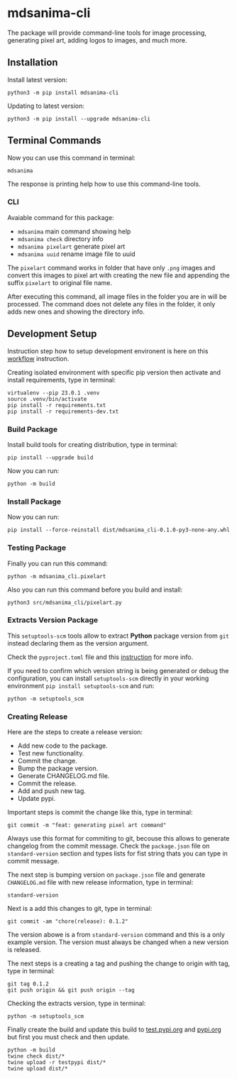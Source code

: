# mdsanima-cli

The package will provide command-line tools for image processing, generating pixel art, adding logos
to images, and much more.

## Installation

Install latest version:

```shell
python3 -m pip install mdsanima-cli
```

Updating to latest version:

```shell
python3 -m pip install --upgrade mdsanima-cli
```

## Terminal Commands

Now you can use this command in terminal:

```shell
mdsanima
```

The response is printing help how to use this command-line tools.

### CLI

Avaiable command for this package:

- `mdsanima` main command showing help
- `mdsanima check` directory info
- `mdsanima pixelart` generate pixel art
- `mdsanima uuid` rename image file to uuid

The `pixelart` command works in folder that have only `.png` images and convert this images to pixel
art with creating the new file and appending the suffix `pixelart` to original file name.

After executing this command, all image files in the folder you are in will be processed.
The command does not delete any files in the folder, it only adds new ones and showing the directory
info.

## Development Setup

Instruction step how to setup development environent is here on this
[workflow](https://mdsanima-dev.github.io/mdsanima-dev/development/workflow/) instruction.

Creating isolated environment with specific pip version then activate and install requirements, type
in terminal:

```shell
virtualenv --pip 23.0.1 .venv
source .venv/bin/activate
pip install -r requirements.txt
pip install -r requirements-dev.txt
```

### Build Package

Install build tools for creating distribution, type in terminal:

```shell
pip install --upgrade build
```

Now you can run:

```shell
python -m build
```

### Install Package

Now you can run:

```shell
pip install --force-reinstall dist/mdsanima_cli-0.1.0-py3-none-any.whl
```

### Testing Package

Finally you can run this command:

```shell
python -m mdsanima_cli.pixelart
```

Also you can run this command before you build and install:

```shell
python3 src/mdsanima_cli/pixelart.py
```

### Extracts Version Package

This `setuptools-scm` tools allow to extract **Python** package version from `git` instead declaring
them as the version argument.

Check the `pyproject.toml` file and this
[instruction](https://pypi.org/project/setuptools-scm/) for more info.

If you need to confirm which version string is being generated or debug the configuration, you can
install `setuptools-scm` directly in your working environment `pip install setuptools-scm` and run:

```shell
python -m setuptools_scm
```

### Creating Release

Here are the steps to create a release version:

- Add new code to the package.
- Test new functionality.
- Commit the change.
- Bump the package version.
- Generate CHANGELOG.md file.
- Commit the release.
- Add and push new tag.
- Update pypi.

Important steps is commit the change like this, type in terminal:

```shell
git commit -m "feat: generating pixel art command"
```

Always use this format for commiting to git, becouse this allows to generate changelog from the
commit message. Check the `package.json` file on `standard-version` section and types lists for
fist string thats you can type in commit message.

The next step is bumping version on `package.json` file and generate `CHANGELOG.md` file with new
release information, type in terminal:

```shell
standard-version
```

Next is a add this changes to git, type in terminal:

```shell
git commit -am "chore(release): 0.1.2"
```

The version abowe is a from `standard-version` command and this is a only example version.
The version must always be changed when a new version is released.

The next steps is a creating a tag and pushing the change to origin with tag, type in terminal:

```shell
git tag 0.1.2
git push origin && git push origin --tag
```

Checking the extracts version, type in terminal:

```shell
python -m setuptools_scm
```

Finally create the build and update this build to
[test.pypi.org](https://test.pypi.org/project/mdsanima-cli/) and
[pypi.org](https://pypi.org/project/mdsanima-cli/) but first you must check and then update.

```shell
python -m build
twine check dist/*
twine upload -r testpypi dist/*
twine upload dist/*
```
